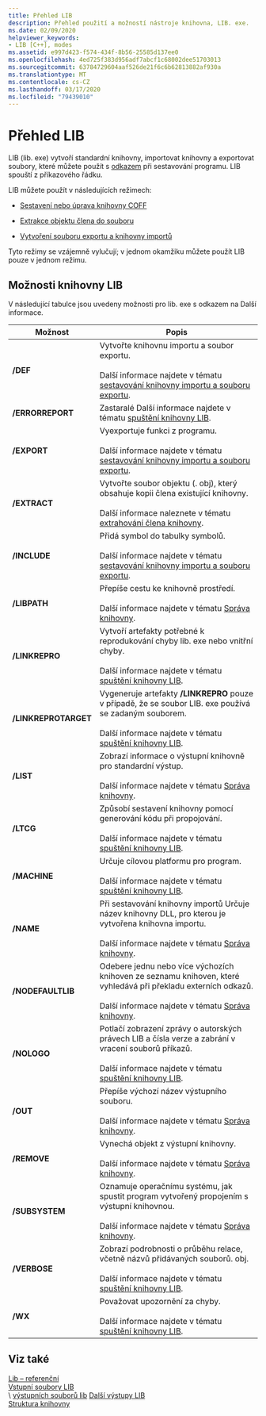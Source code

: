 ```yaml
---
title: Přehled LIB
description: Přehled použití a možností nástroje knihovna, LIB. exe.
ms.date: 02/09/2020
helpviewer_keywords:
- LIB [C++], modes
ms.assetid: e997d423-f574-434f-8b56-25585d137ee0
ms.openlocfilehash: 4ed725f383d956adf7abcf1c68002dee51703013
ms.sourcegitcommit: 63784729604aaf526de21f6c6b62813882af930a
ms.translationtype: MT
ms.contentlocale: cs-CZ
ms.lasthandoff: 03/17/2020
ms.locfileid: "79439010"
---
```

# <a name="overview-of-lib"></a>Přehled LIB

LIB (lib. exe) vytvoří standardní knihovny, importovat knihovny a exportovat soubory, které můžete použít s [odkazem](linker-options.md) při sestavování programu. LIB spouští z příkazového řádku.

LIB můžete použít v následujících režimech:

- [Sestavení nebo úprava knihovny COFF](managing-a-library.md)

- [Extrakce objektu člena do souboru](extracting-a-library-member.md)

- [Vytvoření souboru exportu a knihovny importů](working-with-import-libraries-and-export-files.md)

Tyto režimy se vzájemně vylučují; v jednom okamžiku můžete použít LIB pouze v jednom režimu.

## <a name="lib-options"></a>Možnosti knihovny LIB

V následující tabulce jsou uvedeny možnosti pro lib. exe s odkazem na Další informace.

|Možnost|Popis|
|-|-|
|**/DEF**|Vytvořte knihovnu importu a soubor exportu.<br/><br/>Další informace najdete v tématu [sestavování knihovny importu a souboru exportu](building-an-import-library-and-export-file.md).|
|**/ERRORREPORT**| Zastaralé Další informace najdete v tématu [spuštění knihovny LIB](running-lib.md).|
|**/EXPORT**|   Vyexportuje funkci z programu.<br/><br/>Další informace najdete v tématu [sestavování knihovny importu a souboru exportu](building-an-import-library-and-export-file.md).|
|**/EXTRACT**|   Vytvořte soubor objektu (. obj), který obsahuje kopii člena existující knihovny.<br/><br/>Další informace naleznete v tématu [extrahování člena knihovny](extracting-a-library-member.md).|
|**/INCLUDE**|   Přidá symbol do tabulky symbolů.<br/><br/>Další informace najdete v tématu [sestavování knihovny importu a souboru exportu](building-an-import-library-and-export-file.md).|
|**/LIBPATH**|   Přepíše cestu ke knihovně prostředí.<br/><br/>Další informace najdete v tématu [Správa knihovny](managing-a-library.md).|
|**/LINKREPRO**|   Vytvoří artefakty potřebné k reprodukování chyby lib. exe nebo vnitřní chyby.<br/><br/>Další informace najdete v tématu [spuštění knihovny LIB](running-lib.md).|
|**/LINKREPROTARGET**|   Vygeneruje artefakty **/LINKREPRO** pouze v případě, že se soubor LIB. exe používá se zadaným souborem.<br/><br/>Další informace najdete v tématu [spuštění knihovny LIB](running-lib.md).|
|**/LIST**|   Zobrazí informace o výstupní knihovně pro standardní výstup.<br/><br/>Další informace najdete v tématu [Správa knihovny](managing-a-library.md).|
|**/LTCG**|   Způsobí sestavení knihovny pomocí generování kódu při propojování.<br/><br/>Další informace najdete v tématu [spuštění knihovny LIB](running-lib.md).|
|**/MACHINE**|   Určuje cílovou platformu pro program.<br/><br/>Další informace najdete v tématu [spuštění knihovny LIB](running-lib.md).|
|**/NAME**|   Při sestavování knihovny importů Určuje název knihovny DLL, pro kterou je vytvořena knihovna importu.<br/><br/>Další informace najdete v tématu [Správa knihovny](managing-a-library.md).|
|**/NODEFAULTLIB**|   Odebere jednu nebo více výchozích knihoven ze seznamu knihoven, které vyhledává při překladu externích odkazů.<br/><br/>Další informace najdete v tématu [Správa knihovny](managing-a-library.md).|
|**/NOLOGO**|   Potlačí zobrazení zprávy o autorských právech LIB a čísla verze a zabrání v vracení souborů příkazů.<br/><br/>Další informace najdete v tématu [spuštění knihovny LIB](running-lib.md).|
|**/OUT**|   Přepíše výchozí název výstupního souboru.<br/><br/>Další informace najdete v tématu [Správa knihovny](managing-a-library.md).|
|**/REMOVE**|   Vynechá objekt z výstupní knihovny.<br/><br/>Další informace najdete v tématu [Správa knihovny](managing-a-library.md).|
|**/SUBSYSTEM**|   Oznamuje operačnímu systému, jak spustit program vytvořený propojením s výstupní knihovnou.<br/><br/>Další informace najdete v tématu [Správa knihovny](managing-a-library.md).|
|**/VERBOSE**|   Zobrazí podrobnosti o průběhu relace, včetně názvů přidávaných souborů. obj.<br/><br/>Další informace najdete v tématu [spuštění knihovny LIB](running-lib.md).|
|**/WX**|   Považovat upozornění za chyby.<br/><br/>Další informace najdete v tématu [spuštění knihovny LIB](running-lib.md).|

## <a name="see-also"></a>Viz také

[Lib – referenční](lib-reference.md)\
[Vstupní soubory LIB](lib-input-files.md)\
\ [výstupních souborů lib](lib-output-files.md)
[Další výstupy LIB](other-lib-output.md)\
[Struktura knihovny](structure-of-a-library.md)
